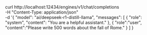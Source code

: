curl http://localhost:12434/engines/v1/chat/completions \
    -H "Content-Type: application/json" \
    -d '{
        "model": "ai/deepseek-r1-distill-llama",
        "messages": [
            {
                "role": "system",
                "content": "You are a helpful assistant."
            },
            {
                "role":"user",
                "content":"Please write 500 words about the fall of Rome."
            }
        ]
    }